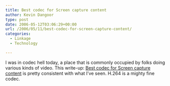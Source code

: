 ```yaml
---
title: Best codec for Screen capture content
author: Kevin Dangoor
type: post
date: 2006-05-12T03:06:29+00:00
url: /2006/05/11/best-codec-for-screen-capture-content/
categories:
  - Linkage
  - Technology

---
```

I was in codec hell today, a place that is commonly occupied by folks doing various kinds of video. This write-up: [Best codec for Screen capture content][1] is pretty consistent with what I&#8217;ve seen. H.264 is a mighty fine codec.

 [1]: http://myschizobuddy.com/index.php?/archives/29-Best-codec-for-Screen-capture-content-benchmark.html